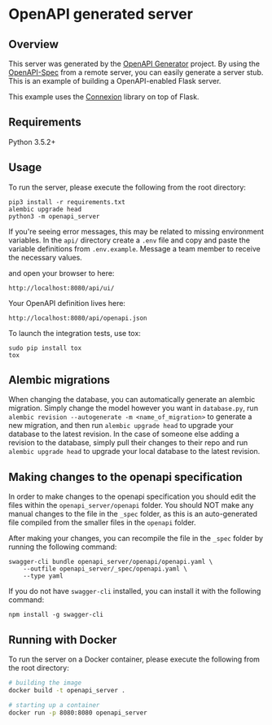 # OpenAPI generated server

## Overview
This server was generated by the [OpenAPI Generator](https://openapi-generator.tech) project. By using the
[OpenAPI-Spec](https://openapis.org) from a remote server, you can easily generate a server stub.  This
is an example of building a OpenAPI-enabled Flask server.

This example uses the [Connexion](https://github.com/zalando/connexion) library on top of Flask.

## Requirements
Python 3.5.2+

## Usage
To run the server, please execute the following from the root directory:

```
pip3 install -r requirements.txt
alembic upgrade head
python3 -m openapi_server
```
If you're seeing error messages, this may be related to missing environment variables. In the ``api/`` directory create a ``.env`` file and copy and paste the variable definitions from ``.env.example``. Message a team member to receive the necessary values.
 
and open your browser to here:

```
http://localhost:8080/api/ui/
```

Your OpenAPI definition lives here:

```
http://localhost:8080/api/openapi.json
```

To launch the integration tests, use tox:
```
sudo pip install tox
tox
```

## Alembic migrations
When changing the database, you can automatically generate an alembic migration. Simply change the model however you want in `database.py`, run `alembic revision --autogenerate -m <name_of_migration>` to generate a new migration, and then run `alembic upgrade head` to upgrade your database to the latest revision.
In the case of someone else adding a revision to the database, simply pull their changes to their repo and run `alembic upgrade head` to upgrade your local database to the latest revision.

## Making changes to the openapi specification
In order to make changes to the openapi specification you should edit the files within the `openapi_server/openapi` folder.
You should NOT make any manual changes to the file in the `_spec` folder, as this is an auto-generated file compiled from the smaller files in the `openapi` folder.

After making your changes, you can recompile the file in the `_spec` folder by running the following command:
```
swagger-cli bundle openapi_server/openapi/openapi.yaml \
    --outfile openapi_server/_spec/openapi.yaml \
    --type yaml
```

If you do not have `swagger-cli` installed, you can install it with the following command:
```
npm install -g swagger-cli
```

## Running with Docker

To run the server on a Docker container, please execute the following from the root directory:

```bash
# building the image
docker build -t openapi_server .

# starting up a container
docker run -p 8080:8080 openapi_server
```
